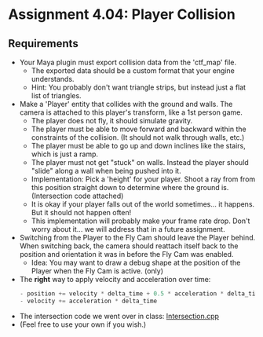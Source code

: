 ---
---

# Assignment 4.04: Player Collision

## Requirements

- Your Maya plugin must export collision data from the 'ctf_map' file.
  - The exported data should be a custom format that your engine understands.
  - Hint: You probably don't want triangle strips, but instead just a flat list of triangles.
- Make a 'Player' entity that collides with the ground and walls.  The camera is attached to this player's transform, like a 1st person game.
  - The player does not fly, it should simulate gravity.
  - The player must be able to move forward and backward within the constraints of the collision. (It should not walk through walls, etc.)
  - The player must be able to go up and down inclines like the stairs, which is just a ramp.
  - The player must not get "stuck" on walls.  Instead the player should "slide" along a wall when being pushed into it.
  - Implementation:  Pick a 'height' for your player.  Shoot a ray from from this position straight down to determine where the ground is. (Intersection code attached)
  - It is okay if your player falls out of the world sometimes... it happens.  But it should not happen often!
  - This implementation will probably make your frame rate drop.  Don't worry about it... we will address that in a future assignment.
- Switching from the Player to the Fly Cam should leave the Player behind.  When switching back, the camera should reattach itself back to the position and orientation it was in before the Fly Cam was enabled.
  - Idea: You may want to draw a debug shape at the position of the Player when the Fly Cam is active. (only)
-  The **right** way to apply velocity and acceleration over time:
    ```cpp
    - position += velocity * delta_time + 0.5 * acceleration * delta_time
    - velocity += acceleration * delta_time
    ```
- The intersection code we went over in class: [Intersection.cpp](./Intersection.md)
- (Feel free to use your own if you wish.)